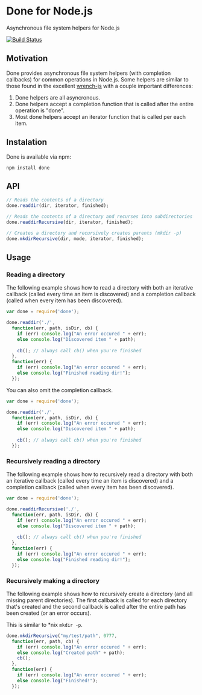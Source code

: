 # Done for Node.js 

Asynchronous file system helpers for Node.js

[![Build Status](https://secure.travis-ci.org/sharpfog/done.png)](http://travis-ci.org/sharpfog/done)

## Motivation

Done provides asynchronous file system helpers (with completion callbacks) for common operations in Node.js. Some helpers are similar to those found in the excellent [wrench-js](https://github.com/ryanmcgrath/wrench-js) with a couple important differences:

1.  Done helpers are all asyncronous.
2.  Done helpers accept a completion function that is called after the entire operation is "done". 
3.  Most done helpers accept an iterator function that is called per each item.

## Instalation
Done is available via npm:

```
npm install done
```

## API
``` js
// Reads the contents of a directory
done.readdir(dir, iterator, finished);

// Reads the contents of a directory and recurses into subdirectories
done.readdirRecursive(dir, iterator, finished);

// Creates a directory and recursively creates parents (mkdir -p)
done.mkdirRecursive(dir, mode, iterator, finished);
```

## Usage

### Reading a directory

The following example shows how to read a directory with both an iterative callback (called every time an item is discovered) and a completion callback (called when every item has been discovered).

``` js
var done = require('done');

done.readdir('./', 
  function(err, path, isDir, cb) {
    if (err) console.log("An error occured " + err);
    else console.log("Discovered item " + path);
      
    cb(); // always call cb() when you're finished
  },
  function(err) {
    if (err) console.log("An error occured " + err);
    else console.log("Finished reading dir!");
  });

```

You can also omit the completion callback.

``` js
var done = require('done');

done.readdir('./', 
  function(err, path, isDir, cb) {
    if (err) console.log("An error occured " + err);
    else console.log("Discovered item " + path);
      
    cb(); // always call cb() when you're finished
  });

``` 

### Recursively reading a directory

The following example shows how to recursively read a directory with both an iterative callback (called every time an item is discovered) and a completion callback (called when every item has been discovered).

``` js
var done = require('done');

done.readdirRecursive('./', 
  function(err, path, isDir, cb) {
    if (err) console.log("An error occured " + err);
    else console.log("Discovered item " + path);
      
    cb(); // always call cb() when you're finished
  },
  function(err) {
    if (err) console.log("An error occured " + err);
    else console.log("Finished reading dir!");
  });

```

### Recursively making a directory

The following example shows how to recursively create a directory (and all missing parent directories). The first callback is called for each directory that's created and the second callback is called after the entire path has been created (or an error occurs).

This is similar to *nix `mkdir -p`.

``` js
done.mkdirRecursive("my/test/path", 0777, 
  function(err, path, cb) {
    if (err) console.log("An error occured " + err);
    else console.log("Created path" + path);
    cb();
  },
  function(err) {
    if (err) console.log("An error occured " + err);
    else console.log("Finished!");
  });
```
